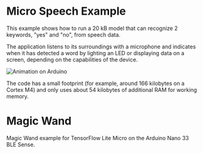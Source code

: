 <!-- mdformat off(b/169948621#comment2) -->

# Micro Speech Example

This example shows how to run a 20 kB model that can recognize 2 keywords,
"yes" and "no", from speech data.

The application listens to its surroundings with a microphone and indicates
when it has detected a word by lighting an LED or displaying data on a
screen, depending on the capabilities of the device.

![Animation on Arduino](../../docs/animation_on_arduino.gif)

The code has a small footprint (for example, around 166 kilobytes on a Cortex
M4) and only uses about 54 kilobytes of additional RAM for working memory.

# Magic Wand

Magic Wand example for TensorFlow Lite Micro on the Arduino Nano 33 BLE Sense.
